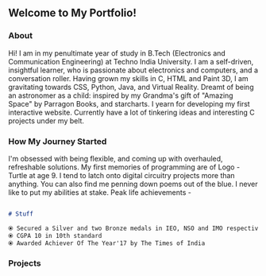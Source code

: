 ## Welcome to My Portfolio!

### About

Hi! I am in my penultimate year of study in B.Tech (Electronics and Communication Engineering) at Techno India University.
I am a self-driven, insightful learner, who is passionate about electronics and computers, and a conversation roller. Having grown my skills in C, HTML and Paint 3D, I am gravitating towards CSS, Python, Java, and Virtual Reality. Dreamt of being an astronomer as a child: inspired by my Grandma's gift of "Amazing Space" by Parragon Books, and starcharts. I yearn for developing my first interactive website. Currently have a lot of tinkering ideas and interesting C projects under my belt.

### How My Journey Started

I'm obsessed with being flexible, and coming up with overhauled, refreshable solutions. My first memories of programming are of Logo - Turtle at age 9. I tend to latch onto digital circuitry projects more than anything. You can also find me penning down poems out of the blue. I never like to put my abilities at stake. Peak life achievements -

```markdown

# Stuff

⦿ Secured a Silver and two Bronze medals in IEO, NSO and IMO respectively
⦿ CGPA 10 in 10th standard
⦿ Awarded Achiever Of The Year'17 by The Times of India


```
### Projects


<!--### Jekyll Themes

Your Pages site will use the layout and styles from the Jekyll theme you have selected in your [repository settings](https://github.com/Ritika-Das/Ritika-Das.github.io/settings). The name of this theme is saved in the Jekyll `_config.yml` configuration file.-->

<!--### Support or Contact

Having trouble with Pages? Check out our [documentation](https://docs.github.com/categories/github-pages-basics/) or [contact support](https://github.com/contact) and we’ll help you sort it out.-->
<!-- **Bold** and _Italic_ and `Code` text

//[Link](url) and ![Image](src)-->
